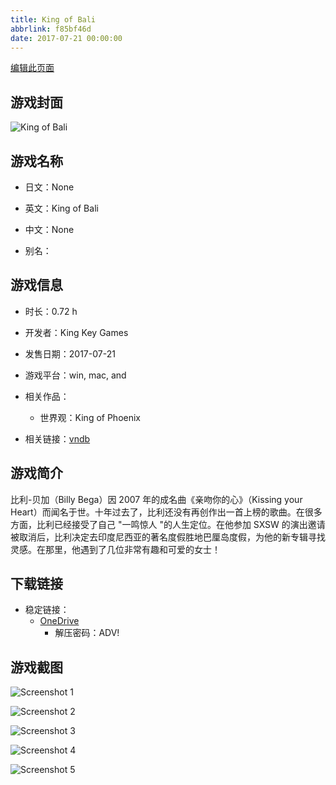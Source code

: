 ```yaml
---
title: King of Bali
abbrlink: f85bf46d
date: 2017-07-21 00:00:00
---
```

[编辑此页面](https://github.com/ACG-3/ADV3-source/blob/main/source/_posts/games/King%20Of%20Bali.md)

## 游戏封面

![King of Bali](https://pan.timero.xyz/onedrive/img_lib_001/King%20Of%20Bali_cover.avif)


## 游戏名称

- 日文：None
- 英文：King of Bali
- 中文：None

- 别名：


## 游戏信息

- 时长：0.72 h
- 开发者：King Key Games
- 发售日期：2017-07-21
- 游戏平台：win, mac, and
- 相关作品：
   - 世界观：King of Phoenix

- 相关链接：[vndb](https://vndb.org/v21322)


## 游戏简介

比利-贝加（Billy Bega）因 2007 年的成名曲《亲吻你的心》（Kissing your Heart）而闻名于世。十年过去了，比利还没有再创作出一首上榜的歌曲。在很多方面，比利已经接受了自己 "一鸣惊人 "的人生定位。在他参加 SXSW 的演出邀请被取消后，比利决定去印度尼西亚的著名度假胜地巴厘岛度假，为他的新专辑寻找灵感。在那里，他遇到了几位非常有趣和可爱的女士！




## 下载链接

- 稳定链接：
    - [OneDrive](https://pan.timero.xyz/onedrive/adv_lib_001/King%20Of%20Bali)
        - 解压密码：ADV!



## 游戏截图


![Screenshot 1](https://pan.timero.xyz/onedrive/img_lib_001/King%20Of%20Bali_Screenshot_1.avif)

![Screenshot 2](https://pan.timero.xyz/onedrive/img_lib_001/King%20Of%20Bali_Screenshot_2.avif)

![Screenshot 3](https://pan.timero.xyz/onedrive/img_lib_001/King%20Of%20Bali_Screenshot_3.avif)

![Screenshot 4](https://pan.timero.xyz/onedrive/img_lib_001/King%20Of%20Bali_Screenshot_4.avif)

![Screenshot 5](https://pan.timero.xyz/onedrive/img_lib_001/King%20Of%20Bali_Screenshot_5.avif)

